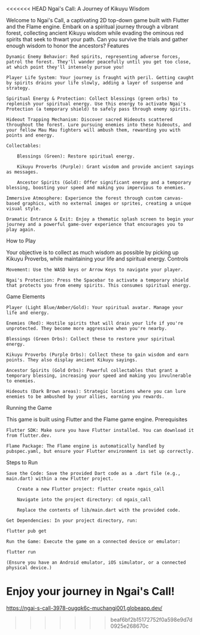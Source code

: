<<<<<<< HEAD
Ngai's Call: A Journey of Kikuyu Wisdom

Welcome to Ngai's Call, a captivating 2D top-down game built with Flutter and the Flame engine. Embark on a spiritual journey through a vibrant forest, collecting ancient Kikuyu wisdom while evading the ominous red spirits that seek to thwart your path. Can you survive the trials and gather enough wisdom to honor the ancestors?
Features

    Dynamic Enemy Behavior: Red spirits, representing adverse forces, patrol the forest. They'll wander peacefully until you get too close, at which point they'll intensely pursue you!

    Player Life System: Your journey is fraught with peril. Getting caught by spirits drains your life slowly, adding a layer of suspense and strategy.

    Spiritual Energy & Protection: Collect blessings (green orbs) to replenish your spiritual energy. Use this energy to activate Ngai's Protection (a temporary shield) to safely pass through enemy spirits.

    Hideout Trapping Mechanism: Discover sacred Hideouts scattered throughout the forest. Lure pursuing enemies into these hideouts, and your fellow Mau Mau fighters will ambush them, rewarding you with points and energy.

    Collectables:

        Blessings (Green): Restore spiritual energy.

        Kikuyu Proverbs (Purple): Grant wisdom and provide ancient sayings as messages.

        Ancestor Spirits (Gold): Offer significant energy and a temporary blessing, boosting your speed and making you impervious to enemies.

    Immersive Atmosphere: Experience the forest through custom canvas-based graphics, with no external images or sprites, creating a unique visual style.

    Dramatic Entrance & Exit: Enjoy a thematic splash screen to begin your journey and a powerful game-over experience that encourages you to play again.

How to Play

Your objective is to collect as much wisdom as possible by picking up Kikuyu Proverbs, while maintaining your life and spiritual energy.
Controls

    Movement: Use the WASD keys or Arrow Keys to navigate your player.

    Ngai's Protection: Press the Spacebar to activate a temporary shield that protects you from enemy spirits. This consumes spiritual energy.

Game Elements

    Player (Light Blue/Amber/Gold): Your spiritual avatar. Manage your life and energy.

    Enemies (Red): Hostile spirits that will drain your life if you're unprotected. They become more aggressive when you're nearby.

    Blessings (Green Orbs): Collect these to restore your spiritual energy.

    Kikuyu Proverbs (Purple Orbs): Collect these to gain wisdom and earn points. They also display ancient Kikuyu sayings.

    Ancestor Spirits (Gold Orbs): Powerful collectables that grant a temporary blessing, increasing your speed and making you invulnerable to enemies.

    Hideouts (Dark Brown areas): Strategic locations where you can lure enemies to be ambushed by your allies, earning you rewards.

Running the Game

This game is built using Flutter and the Flame game engine.
Prerequisites

    Flutter SDK: Make sure you have Flutter installed. You can download it from flutter.dev.

    Flame Package: The Flame engine is automatically handled by pubspec.yaml, but ensure your Flutter environment is set up correctly.

Steps to Run

    Save the Code: Save the provided Dart code as a .dart file (e.g., main.dart) within a new Flutter project.

        Create a new Flutter project: flutter create ngais_call

        Navigate into the project directory: cd ngais_call

        Replace the contents of lib/main.dart with the provided code.

    Get Dependencies: In your project directory, run:

    flutter pub get

    Run the Game: Execute the game on a connected device or emulator:

    flutter run

    (Ensure you have an Android emulator, iOS simulator, or a connected physical device.)

Enjoy your journey in Ngai's Call!
=======
https://ngai-s-call-3978-ougqk6c-muchangi001.globeapp.dev/
>>>>>>> beaf6bf2b15172752f0a598e9d7d0925e268670c
